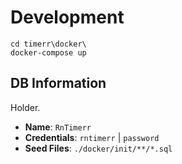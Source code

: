 # Development

```shell
cd timerr\docker\
docker-compose up
```

## DB Information
Holder.

- **Name**: `RnTimerr`
- **Credentials**: `rntimerr` | `password`
- **Seed Files**: `./docker/init/**/*.sql`
